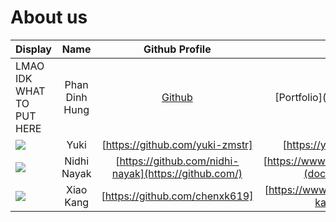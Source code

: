 # About us

Display | Name | Github Profile | Portfolio 
--------|:----:|:--------------:|:---------:
LMAO IDK WHAT TO PUT HERE | Phan Dinh Hung | [Github](https://github.com/PDHung1104) | [Portfolio](SAME AS DISPLAY LMAO)
![](https://via.placeholder.com/100.png?text=Photo) |   Yuki   | [https://github.com/yuki-zmstr] | [https://yukihide-takahashi.com/] 
![](https://via.placeholder.com/100.png?text=Photo) | Nidhi Nayak | [https://github.com/nidhi-nayak](https://github.com/) | [https://www.linkedin.com/in/nidhirnayak](docs/team/johndoe.md)
![](https://via.placeholder.com/100.png?text=Photo) |   Xiao Kang   | [https://github.com/chenxk619] | [https://www.linkedin.com/in/chen-xiao-kang-9127b4234/] 
